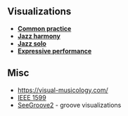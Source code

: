Visualizations
---

- [**Common practice**](classical_visualizations.md)
- [**Jazz harmony**](jazz_harmony_visualizations.md)
- [**Jazz solo**](jazz_solo_visualizations.md)
- [**Expressive performance**](https://github.com/vpavlenko/study-music/blob/main/parts/research.md#expressive-performance)


Misc
---

- https://visual-musicology.com/
- [IEEE 1599](https://t.me/keetezh/715)
- [SeeGroove2](https://t.me/keetezh/739) - groove visualizations

